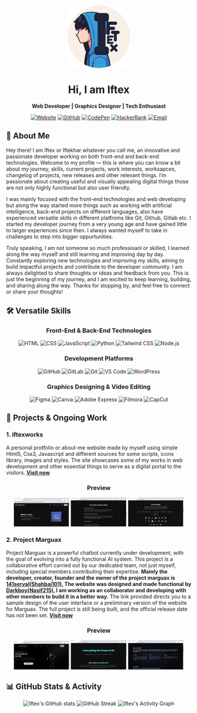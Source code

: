 <div align="center">
  <img src="assets/iftex-3d.png" width="170" alt="Logo" />
  <h1>Hi, I am Iftex </h1>
  <p><b>Web Developer | Graphics Designer | Tech Enthusiast</b></p>
</div>
  
<div align="center">
  
[![Website](https://img.shields.io/badge/Website-Visit-0A66C2?style=for-the-badge&logo=firefox&logoColor=white)](https://iftexworks.netlify.app)
[![GitHub](https://img.shields.io/badge/GitHub-Iftex-181717?style=for-the-badge&logo=github&logoColor=white)](https://github.com/Iftex)
[![CodePen](https://img.shields.io/badge/CodePen-Follow-black?style=for-the-badge&logo=codepen&logoColor=white)](https://codepen.io/iftex)
[![HackerRank](https://img.shields.io/badge/HackerRank-Profile-2EC866?style=for-the-badge&logo=hackerrank&logoColor=white)](https://www.hackerrank.com/profile/iftex)
[![Email](https://img.shields.io/badge/Email-Iftex-orange?style=for-the-badge&logo=gmail&logoColor=white)](mailto:contactiftex@email.com)

</div>

## 🧭 About Me 
Hey there! I am Iftex or Iftekhar whatever you call me, an innovative and passionate developer working on both front-end and back-end technologies. Welcome to my profile — this is where you can know a bit about my journey, skills, current projects, work interests, worksapces, changelog of projects, new releases and other relevant things. I’m passionate about creating useful and visually appealing digital things those are not only highly functional but also user friendly. 

I was mainly focused with the front-end technologies and web developing but along the way started more things such as working with artificial intelligence, back-end projects on different languages, also have experienced versatile skills in different platfroms like Git, Github, Gitlab etc. I started my developer journey from a very young age and have gained little to larger experiences since then. I always wanted myself to take in challenges to step into bigger oppurtunities. 

Truly speaking, I am not someone so much professioanl or skilled, I learned along the way myself and still learning and improving day by day. Constantly exploring new technologies and improving my skills, aiming to build impactful projects and contribute to the developer community. I am always delighted to share thoughts or ideas and feedback from you. This is just the beginning of my journey, and I am excited to keep learning, building, and sharing along the way. Thanks for stopping by, and feel free to connect or share your thoughts!


## 🛠️ Versatile Skills
<div align="center">

### Front-End & Back-End Technologies

![HTML](https://img.shields.io/badge/HTML5-E34F26?style=for-the-badge&logo=html5&logoColor=white)
![CSS](https://img.shields.io/badge/CSS3-1572B6?style=for-the-badge&logo=css3&logoColor=white)
![JavaScript](https://img.shields.io/badge/JavaScript-F7DF1E?style=for-the-badge&logo=javascript&logoColor=black)
![Python](https://img.shields.io/badge/Python-3776AB?style=for-the-badge&logo=python&logoColor=white)
![Tailwind CSS](https://img.shields.io/badge/Tailwind_CSS-06B6D4?style=for-the-badge&logo=tailwind-css&logoColor=white)
![Node.js](https://img.shields.io/badge/Node.js-339933?style=for-the-badge&logo=node.js&logoColor=white)

</div>

<div align="center">

### Development Platforms

![GitHub](https://img.shields.io/badge/GitHub-181717?style=for-the-badge&logo=github&logoColor=white)
![GitLab](https://img.shields.io/badge/GitLab-FCA121?style=for-the-badge&logo=gitlab&logoColor=white)
![Git](https://img.shields.io/badge/Git-F05032?style=for-the-badge&logo=git&logoColor=white)
![VS Code](https://img.shields.io/badge/VS%20Code-007ACC?style=for-the-badge&logo=visual-studio-code&logoColor=white)
![WordPress](https://img.shields.io/badge/WordPress-21759B?style=for-the-badge&logo=wordpress&logoColor=white)

</div>

<div align="center">

### Graphics Designing & Video Editing

![Figma](https://img.shields.io/badge/Figma-F24E1E?style=for-the-badge&logo=figma&logoColor=white)
![Canva](https://img.shields.io/badge/Canva-00C4CC?style=for-the-badge&logo=canva&logoColor=white)
![Adobe Express](https://img.shields.io/badge/Adobe_Express-FF0000?style=for-the-badge&logo=adobe-express&logoColor=white)
![Filmora](https://img.shields.io/badge/Filmora-00BFFF?style=for-the-badge&logo=filmora&logoColor=white)
![CapCut](https://img.shields.io/badge/CapCut-000000?style=for-the-badge&logo=capcut&logoColor=white)

</div>

## 🚀 Projects & Ongoing Work
<h3>1. iftexworks</h3>
A personal protfolio or about-me website made by myself using simple Html5, Css3, Javascript and different sources for some scripts, icons library, images and styles. The site showcases some of my works in web development and other essential things to serve as a digital portal to the visitors. <a href="https://iftexworks.netlify.app/"><b>Visit now</b></a><br>

<div align="center">
<h3>Preview</h3>
</div>

<div align="center">
  <img src="assets/displays/iftexworks-display-1" alt="pro1" width="30%">
  <img src="assets/displays/iftexworks-display-2" alt="pro1" width="30%">
  <img src="assets/displays/iftexworks-display-3" alt="pro1" width="30%">
</div>

<h3>2. Project Marguax</h3>
Project Marguax is a powerful chatbot currently under development, with the goal of evolving into a fully functional AI system. This project is a collaborative effort carried out by our dedicated team, not just myself, including special members contributing their expertise. <b> Mainly the developer, creator, founder and the owner of the project marguax is <a href="https://github.com/Shahbaj101">141serval(Shahbaj101).</a> The website was designed and made functional by <a href="https://github.com/Nasif215">Darkboy(Nasif215).</a> I am working as an collaborator and developing with other members to build it in a better way.</b> The link provided directs you to a sample design of the user interface or a preliminary version of the website for Marguax. The full project is still being built, and the official release date has not been set. <a href="https://marguax.netlify.app/"><b>Visit now</b></a>

<div align="center">
<h3>Preview</h3>
</div>

<div align="center">
  <img src="assets/displays/marguax-display-3" alt="pro1" width="30%">
  <img src="assets/displays/marguax-display-1" alt="pro1" width="30%">
  <img src="assets/displays/marguax-display-4" alt="pro1" width="30%">
</div>

## 📊 GitHub Stats & Activity

<div align="center">

![Iftex's GitHub stats](https://github-readme-stats.vercel.app/api?username=Iftex&show_icons=true&theme=radical)
![GitHub Streak](https://github-readme-streak-stats.herokuapp.com/?user=Iftex&theme=radical)
![Iftex's Activity Graph](https://github-readme-activity-graph.vercel.app/graph?username=Iftex&theme=react-dark)

</div>

